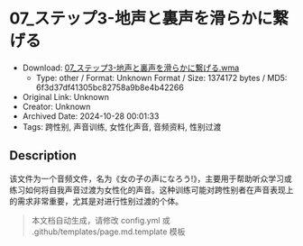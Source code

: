 # 07_ステップ3-地声と裏声を滑らかに繋げる

- Download: [07_ステップ3-地声と裏声を滑らかに繋げる.wma](07_ステップ3-地声と裏声を滑らかに繋げる.wma)
    - Type: other / Format: Unknown Format / Size: 1374172 bytes / MD5: 6f3d37df41305bc82758a9b8e4b42266
- Original Link: Unknown
- Creator: Unknown
- Archived Date: 2024-10-28 00:01:33
- Tags: 跨性别, 声音训练, 女性化声音, 音频资料, 性别过渡

## Description

该文件为一个音频文件，名为《女の子の声になろう!》，主要用于帮助听众学习或练习如何将自我声音过渡为女性化的声音。这种训练可能对跨性别者在声音表现上的需求非常重要，尤其是对进行性别过渡的个体。

> 本文档自动生成，请修改 config.yml 或 .github/templates/page.md.template 模板
